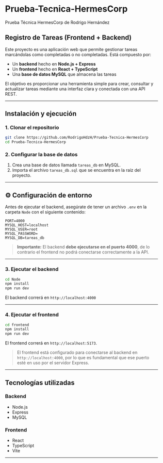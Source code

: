 # Prueba-Tecnica-HermesCorp

Prueba Técnica HermesCorp de Rodrigo Hernández

##  Registro de Tareas (Frontend + Backend)

Este proyecto es una aplicación web que permite gestionar tareas marcándolas como completadas o no completadas. Está compuesto por:

- Un **backend** hecho en **Node.js + Express**
- Un **frontend** hecho en **React + TypeScript**
- Una **base de datos MySQL** que almacena las tareas

El objetivo es proporcionar una herramienta simple para crear, consultar y actualizar tareas mediante una interfaz clara y conectada con una API REST.

---

##  Instalación y ejecución

### 1. Clonar el repositorio

```bash
git clone https://github.com/RodrigoHdzH/Prueba-Tecnica-HermesCorp
cd Prueba-Tecnica-HermesCorp
```

### 2. Configurar la base de datos

1. Crea una base de datos llamada `tareas_db` en MySQL.
2. Importa el archivo `tareas_db.sql` que se encuentra en la raíz del proyecto.

---

## ⚙️ Configuración de entorno

Antes de ejecutar el backend, asegúrate de tener un archivo `.env` en la carpeta `Node` con el siguiente contenido:

```env
PORT=4000
MYSQL_HOST=localhost
MYSQL_USER=root
MYSQL_PASSWORD=
MYSQL_DB=tareas_db
```

> **Importante:** El backend **debe ejecutarse en el puerto 4000**, de lo contrario el frontend no podrá conectarse correctamente a la API.

---

### 3. Ejecutar el backend

```bash
cd Node
npm install
npm run dev
```

El backend correrá en `http://localhost:4000`

---

### 4. Ejecutar el frontend

```bash
cd frontend
npm install
npm run dev
```

El frontend correrá en `http://localhost:5173`.

> El frontend está configurado para conectarse al backend en `http://localhost:4000`, por lo que es fundamental que ese puerto esté en uso por el servidor Express.

---

## Tecnologías utilizadas

### Backend

- Node.js
- Express
- MySQL

### Frontend

- React
- TypeScript
- Vite

---
